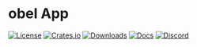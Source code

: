 # obel App

[![License](https://img.shields.io/badge/license-MIT%2FApache-blue.svg)](https://github.com/obelengine/obel#license)
[![Crates.io](https://img.shields.io/crates/v/obel_app.svg)](https://crates.io/crates/obel_app)
[![Downloads](https://img.shields.io/crates/d/obel_app.svg)](https://crates.io/crates/obel_app)
[![Docs](https://docs.rs/obel_app/badge.svg)](https://docs.rs/obel_app/latest/obel_app/)
[![Discord](https://img.shields.io/discord/691052431525675048.svg?label=&logo=discord&logoColor=ffffff&color=7389D8&labelColor=6A7EC2)](https://discord.gg/obel)
